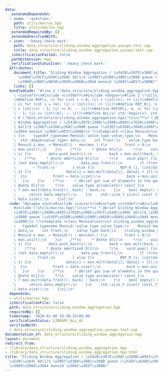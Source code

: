 ```yaml
---
data:
  _extendedDependsOn:
  - icon: ':question:'
    path: utils/macros.hpp
    title: utils/macros.hpp
  _extendedRequiredBy: []
  _extendedVerifiedWith:
  - icon: ':heavy_check_mark:'
    path: data_structure/sliding_window_aggregation.yosupo.test.cpp
    title: data_structure/sliding_window_aggregation.yosupo.test.cpp
  _isVerificationFailed: false
  _pathExtension: hpp
  _verificationStatusIcon: ':heavy_check_mark:'
  attributes:
    document_title: "Sliding Window Aggregation / \u542B\u307E\u308C\u308B\u8981\u7D20\
      \u306E\u7DCF\u548C\u304C $O(1)$ \u3067\u53D6\u308C\u308B queue (\u53EF\u63DB\
      \u3068\u306F\u9650\u3089\u306A\u3044 monoid \u304C\u4E57\u308B)"
    links: []
  bundledCode: "#line 2 \"data_structure/sliding_window_aggregation.hpp\"\n#include\
    \ <cassert>\n#include <cstddef>\n#include <deque>\n#line 2 \"utils/macros.hpp\"\
    \n#define REP(i, n) for (int i = 0; (i) < (int)(n); ++ (i))\n#define REP3(i, m,\
    \ n) for (int i = (m); (i) < (int)(n); ++ (i))\n#define REP_R(i, n) for (int i\
    \ = (int)(n) - 1; (i) >= 0; -- (i))\n#define REP3R(i, m, n) for (int i = (int)(n)\
    \ - 1; (i) >= (int)(m); -- (i))\n#define ALL(x) std::begin(x), std::end(x)\n#line\
    \ 6 \"data_structure/sliding_window_aggregation.hpp\"\n\n/**\n * @brief Sliding\
    \ Window Aggregation / \u542B\u307E\u308C\u308B\u8981\u7D20\u306E\u7DCF\u548C\u304C\
    \ $O(1)$ \u3067\u53D6\u308C\u308B queue (\u53EF\u63DB\u3068\u306F\u9650\u3089\u306A\
    \u3044 monoid \u304C\u4E57\u308B)\n */\ntemplate <class Monoid>\nstruct sliding_window_aggregation\
    \ {\n    typedef typename Monoid::value_type value_type;\n    Monoid mon;\n  \
    \  std::deque<value_type> data;\n    int front;\n    value_type back;\n    sliding_window_aggregation(const\
    \ Monoid & mon_ = Monoid()) : mon(mon_) {\n        front = 0;\n        back =\
    \ mon.unit();\n    }\n    /**\n     * @note O(1)\n     */\n    void push(value_type\
    \ x) {\n        data.push_back(x);\n        back = mon.mult(back, x);\n    }\n\
    \    /**\n     * @note amortized O(1)\n     */\n    void pop() {\n        assert\
    \ (not data.empty());\n        data.pop_front();\n        if (front) {\n     \
    \       -- front;\n        } else {\n            REP_R (i, (int)data.size() -\
    \ 1) {\n                data[i] = mon.mult(data[i], data[i + 1]);\n          \
    \  }\n            front = data.size();\n            back = mon.unit();\n     \
    \   }\n    }\n    /**\n     * @brief get sum of elements in the queue\n     *\
    \ @note O(1)\n     */\n    value_type accumulate() const {\n        return front\
    \ ? mon.mult(data.front(), back) : back;\n    }\n    bool empty() const {\n  \
    \      return data.empty();\n    }\n    std::size_t size() const {\n        return\
    \ data.size();\n    }\n};\n"
  code: "#pragma once\n#include <cassert>\n#include <cstddef>\n#include <deque>\n\
    #include \"utils/macros.hpp\"\n\n/**\n * @brief Sliding Window Aggregation / \u542B\
    \u307E\u308C\u308B\u8981\u7D20\u306E\u7DCF\u548C\u304C $O(1)$ \u3067\u53D6\u308C\
    \u308B queue (\u53EF\u63DB\u3068\u306F\u9650\u3089\u306A\u3044 monoid \u304C\u4E57\
    \u308B)\n */\ntemplate <class Monoid>\nstruct sliding_window_aggregation {\n \
    \   typedef typename Monoid::value_type value_type;\n    Monoid mon;\n    std::deque<value_type>\
    \ data;\n    int front;\n    value_type back;\n    sliding_window_aggregation(const\
    \ Monoid & mon_ = Monoid()) : mon(mon_) {\n        front = 0;\n        back =\
    \ mon.unit();\n    }\n    /**\n     * @note O(1)\n     */\n    void push(value_type\
    \ x) {\n        data.push_back(x);\n        back = mon.mult(back, x);\n    }\n\
    \    /**\n     * @note amortized O(1)\n     */\n    void pop() {\n        assert\
    \ (not data.empty());\n        data.pop_front();\n        if (front) {\n     \
    \       -- front;\n        } else {\n            REP_R (i, (int)data.size() -\
    \ 1) {\n                data[i] = mon.mult(data[i], data[i + 1]);\n          \
    \  }\n            front = data.size();\n            back = mon.unit();\n     \
    \   }\n    }\n    /**\n     * @brief get sum of elements in the queue\n     *\
    \ @note O(1)\n     */\n    value_type accumulate() const {\n        return front\
    \ ? mon.mult(data.front(), back) : back;\n    }\n    bool empty() const {\n  \
    \      return data.empty();\n    }\n    std::size_t size() const {\n        return\
    \ data.size();\n    }\n};\n"
  dependsOn:
  - utils/macros.hpp
  isVerificationFile: false
  path: data_structure/sliding_window_aggregation.hpp
  requiredBy: []
  timestamp: '2020-01-08 19:38:32+09:00'
  verificationStatus: LIBRARY_ALL_AC
  verifiedWith:
  - data_structure/sliding_window_aggregation.yosupo.test.cpp
documentation_of: data_structure/sliding_window_aggregation.hpp
layout: document
redirect_from:
- /library/data_structure/sliding_window_aggregation.hpp
- /library/data_structure/sliding_window_aggregation.hpp.html
title: "Sliding Window Aggregation / \u542B\u307E\u308C\u308B\u8981\u7D20\u306E\u7DCF\
  \u548C\u304C $O(1)$ \u3067\u53D6\u308C\u308B queue (\u53EF\u63DB\u3068\u306F\u9650\
  \u3089\u306A\u3044 monoid \u304C\u4E57\u308B)"
---
```

